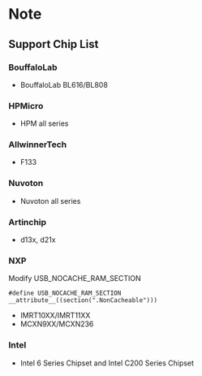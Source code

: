 # Note

## Support Chip List

### BouffaloLab

- BouffaloLab BL616/BL808

### HPMicro

- HPM all series

### AllwinnerTech

- F133

### Nuvoton

- Nuvoton all series

### Artinchip

- d13x, d21x

### NXP

Modify USB_NOCACHE_RAM_SECTION

```
#define USB_NOCACHE_RAM_SECTION __attribute__((section(".NonCacheable")))
```

- IMRT10XX/IMRT11XX
- MCXN9XX/MCXN236

### Intel

- Intel 6 Series Chipset and Intel C200 Series Chipset
